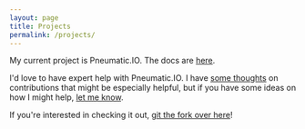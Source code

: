 ```yaml
---
layout: page
title: Projects
permalink: /projects/
---
```


My current project is Pneumatic.IO. The docs are [here](/pneumatic).

I'd love to have expert help with Pneumatic.IO. I have [some thoughts](http://pneumatic.io/pneumatic/getting-involved.html) on contributions that might be especially helpful, but if you have some ideas on how I might help, [let me know](http://www.surgingsystems.com/contact).

If you're interested in checking it out, [git the fork over here](https://github.com/objectuser/pneumatic)!
